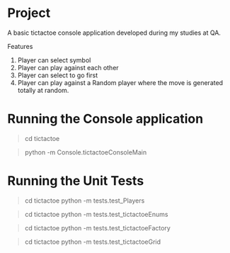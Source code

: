Project
=======
A basic tictactoe console application developed during my studies at QA. 

Features
1. Player can select symbol
2. Player can play against each other
3. Player can select to go first
4. Player can play against a Random player where the move is generated totally at random.

Running the Console application
===============================

> cd tictactoe

> python -m Console.tictactoeConsoleMain

Running the Unit Tests
======================

> cd tictactoe
> python -m tests.test_Players

> cd tictactoe
> python -m tests.test_tictactoeEnums

> cd tictactoe
> python -m tests.test_tictactoeFactory

> cd tictactoe
> python -m tests.test_tictactoeGrid
